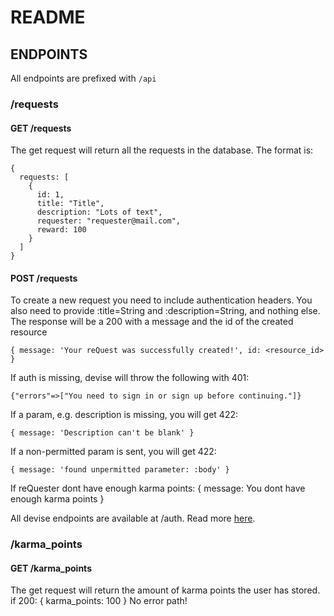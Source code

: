 # README

## ENDPOINTS

All endpoints are prefixed with `/api`

### /requests

#### GET /requests

The get request will return all the requests in the database.
The format is:

```
{
  requests: [
    {
      id: 1,
      title: "Title",
      description: "Lots of text",
      requester: "requester@mail.com",
      reward: 100
    }
  ]
}
```

#### POST /requests

To create a new request you need to include authentication headers.
You also need to provide :title=String and :description=String, and nothing else.
The response will be a 200 with a message and the id of the created resource

```
{ message: 'Your reQuest was successfully created!', id: <resource_id> }
```

If auth is missing, devise will throw the following with 401:

```
{"errors"=>["You need to sign in or sign up before continuing."]}
```

If a param, e.g. description is missing, you will get 422:

```
{ message: 'Description can't be blank' }
```

If a non-permitted param is sent, you will get 422:

```
{ message: 'found unpermitted parameter: :body' }
```

If reQuester dont have enough karma points:
{ message: You dont have enough karma points }

All devise endpoints are available at /auth.
Read more [here](https://devise-token-auth.gitbook.io/devise-token-auth/).

### /karma_points

#### GET /karma_points

The get request will return the amount of karma points the user has stored.
if 200:
{ karma_points: 100 }
No error path!
